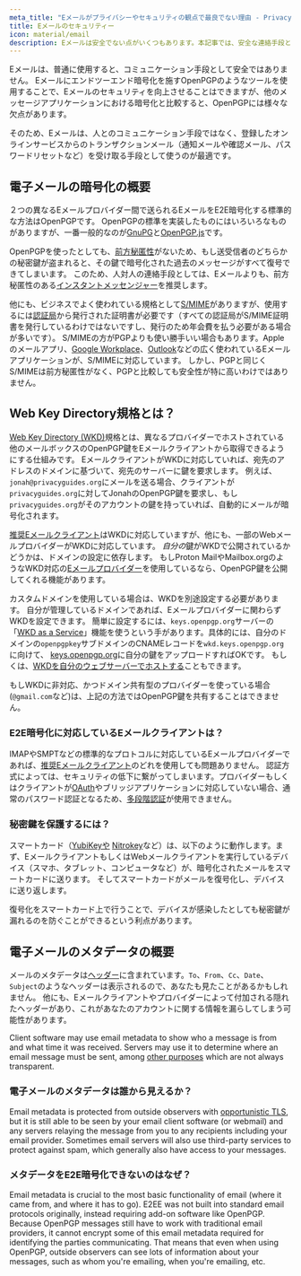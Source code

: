 ```yaml
---
meta_title: "Eメールがプライバシーやセキュリティの観点で最良でない理由 - Privacy Guides"
title: Eメールのセキュリティー
icon: material/email
description: Eメールは安全でない点がいくつもあります。本記事では、安全な連絡手段としてEメールを推奨しない理由を紹介します。
---
```


Eメールは、普通に使用すると、コミュニケーション手段として安全ではありません。 Eメールにエンドツーエンド暗号化を施すOpenPGPのようなツールを使用することで、Eメールのセキュリティを向上させることはできますが、他のメッセージアプリケーションにおける暗号化と比較すると、OpenPGPには様々な欠点があります。

そのため、Eメールは、人とのコミュニケーション手段ではなく、登録したオンラインサービスからのトランザクションメール（通知メールや確認メール、パスワードリセットなど）を受け取る手段として使うのが最適です。

## 電子メールの暗号化の概要

２つの異なるEメールプロバイダー間で送られるEメールをE2E暗号化する標準的な方法はOpenPGPです。 OpenPGPの標準を実装したものにはいろいろなものがありますが、一番一般的なのが[GnuPG](../encryption.md#gnu-privacy-guard)と[OpenPGP.js](https://openpgpjs.org)です。

OpenPGPを使ったとしても、[前方秘匿性](https://ja.wikipedia.org/wiki/Forward_secrecy)がないため、もし送受信者のどちらかの秘密鍵が盗まれると、その鍵で暗号化された過去のメッセージがすべて復号できてしまいます。 このため、人対人の連絡手段としては、Eメールよりも、前方秘匿性のある[インスタントメッセンジャー](../real-time-communication.md)を推奨します。

他にも、ビジネスでよく使われている規格として[S/MIME](https://ja.wikipedia.org/wiki/S/MIME)がありますが、使用するには[認証局](https://ja.wikipedia.org/wiki/%E8%AA%8D%E8%A8%BC%E5%B1%80)から発行された証明書が必要です（すべての認証局がS/MIME証明書を発行しているわけではないですし、発行のため年会費を払う必要がある場合が多いです）。 S/MIMEの方がPGPよりも使い勝手いい場合もあります。Appleのメールアプリ、[Google Workplace](https://support.google.com/a/topic/9061730)、[Outlook](https://support.office.com/article/encrypt-messages-by-using-s-mime-in-outlook-on-the-web-878c79fc-7088-4b39-966f-14512658f480)などの広く使われているEメールアプリケーションが、S/MIMEに対応しています。 しかし、PGPと同じくS/MIMEは前方秘匿性がなく、PGPと比較しても安全性が特に高いわけではありません。

## Web Key Directory規格とは？

[Web Key Directory (WKD)](https://wiki.gnupg.org/WKD)規格とは、異なるプロバイダーでホストされている他のメールボックスのOpenPGP鍵をEメールクライアントから取得できるようにする仕組みです。 EメールクライアントがWKDに対応していれば、宛先のアドレスのドメインに基づいて、宛先のサーバーに鍵を要求します。 例えば、`jonah@privacyguides.org`にメールを送る場合、クライアントが`privacyguides.org`に対してJonahのOpenPGP鍵を要求し、もし`privacyguides.org`がそのアカウントの鍵を持っていれば、自動的にメールが暗号化されます。

[推奨Eメールクライアント](../email-clients.md)はWKDに対応していますが、他にも、一部のWebメールプロバイダーがWKDに対応しています。 *自分の*鍵がWKDで公開されているかどうかは、ドメインの設定に依存します。 もしProton MailやMailbox.orgのようなWKD対応の[Eメールプロバイダー](../email.md#openpgp-compatible-services)を使用しているなら、OpenPGP鍵を公開してくれる機能があります。

カスタムドメインを使用している場合は、WKDを別途設定する必要があります。 自分が管理しているドメインであれば、Eメールプロバイダーに関わらずWKDを設定できます。 簡単に設定するには、`keys.openpgp.org`サーバーの「[WKD as a Service](https://keys.openpgp.org/about/usage#wkd-as-a-service)」機能を使うという手があります。具体的には、自分のドメインの`openpgpkey`サブドメインのCNAMEレコードを`wkd.keys.openpgp.org`に向けて、 [keys.openpgp.org](https://keys.openpgp.org)に自分の鍵をアップロードすればOKです。 もしくは、[WKDを自分のウェブサーバーでホストする](https://wiki.gnupg.org/WKDHosting)こともできます。

もしWKDに非対応、かつドメイン共有型のプロバイダーを使っている場合(`@gmail.com`など)は、上記の方法ではOpenPGP鍵を共有することはできません。

### E2E暗号化に対応しているEメールクライアントは？

IMAPやSMPTなどの標準的なプロトコルに対応しているEメールプロバイダーであれば、[推奨Eメールクライアント](../email-clients.md)のどれを使用しても問題ありません。 認証方式によっては、セキュリティの低下に繋がってしまいます。プロバイダーもしくはクライアントが[OAuth](account-creation.md#sign-in-with-oauth)やブリッジアプリケーションに対応していない場合、通常のパスワード認証となるため、[多段階認証](multi-factor-authentication.md)が使用できません。

### 秘密鍵を保護するには？

スマートカード（[YubiKeyや](https://support.yubico.com/hc/articles/360013790259-Using-Your-YubiKey-with-OpenPGP) [Nitrokey](../security-keys.md#nitrokey)など）は、以下のように動作します。まず、EメールクライアントもしくはWebメールクライアントを実行しているデバイス（スマホ、タブレット、コンピュータなど）が、暗号化されたメールをスマートカードに送ります。 そしてスマートカードがメールを復号化し、デバイスに送り返します。

復号化をスマートカード上で行うことで、デバイスが感染したとしても秘密鍵が漏れるのを防ぐことができるという利点があります。

## 電子メールのメタデータの概要

メールのメタデータは[ヘッダー](https://ja.wikipedia.org/wiki/%E9%9B%BB%E5%AD%90%E3%83%A1%E3%83%BC%E3%83%AB#%E3%83%98%E3%83%83%E3%83%80%E3%83%BC%E6%83%85%E5%A0%B1)に含まれています。`To`、`From`、`Cc`、`Date`、`Subject`のようなヘッダーは表示されるので、あなたも見たことがあるかもしれません。 他にも、Eメールクライアントやプロバイダーによって付加される隠れたヘッダーがあり、これがあなたのアカウントに関する情報を漏らしてしまう可能性があります。

Client software may use email metadata to show who a message is from and what time it was received. Servers may use it to determine where an email message must be sent, among [other purposes](https://en.wikipedia.org/wiki/Email#Message_header) which are not always transparent.

### 電子メールのメタデータは誰から見えるか？

Email metadata is protected from outside observers with [opportunistic TLS](https://en.wikipedia.org/wiki/Opportunistic_TLS), but it is still able to be seen by your email client software (or webmail) and any servers relaying the message from you to any recipients including your email provider. Sometimes email servers will also use third-party services to protect against spam, which generally also have access to your messages.

### メタデータをE2E暗号化できないのはなぜ？

Email metadata is crucial to the most basic functionality of email (where it came from, and where it has to go). E2EE was not built into standard email protocols originally, instead requiring add-on software like OpenPGP. Because OpenPGP messages still have to work with traditional email providers, it cannot encrypt some of this email metadata required for identifying the parties communicating. That means that even when using OpenPGP, outside observers can see lots of information about your messages, such as whom you're emailing, when you're emailing, etc.

